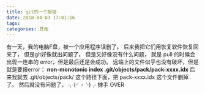 ```yaml
---
title: git的一个报错
date: 2018-04-03 17:01:16
tags: 
categories: 其他
---
```

有一天，我的电脑F盘，被一个应用程序误删了。
后来我把它们用恢复软件恢复回来了，
但是git好像就出问题了，
但是又好像没有什么问题，
就是 pull 的时候会出现一连串的 error，但是最后还是会成功。
远端上的文件似乎也没有破坏，但是就是要报error：
**non-monotonic index .git/objects/pack/pack-xxxx.idx**
后来我就去 .git/objects/pack/ 这个路径下面，把 pack-xxxx.idx 这个文件删掉了。
然后就没有问题了，
╮(╯-╰)╭ 摊手 OVER